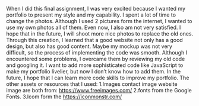 When I did this final assignment, I was very excited because I wanted my portfolio to present my style and my capability. I spent a lot of time to change the photos. Although I used 2 pictures form the internet, I wanted to use my own photos all of them.  Even now, I also am not very satisfied. I hope that in the future, I will shoot more nice photos to replace the old ones. 
Through this creation, I learned that a good website not only has a good design, but also has good content. Maybe my mockup was not very difficult, so the process of implementing the code was smooth. Although I encountered some problems, I overcame them by reviewing my old code and googling it.  I want to add more sophisticated code like JavaScript to make my portfolio livelier, but now I don’t know how to add them. In the future, I hope that I can learn more code skills to improve my portfolio. 
The other assets or resources that I used:
1.Images
contact image website image are both from: https://www.freeimages.com/ 
2.fonts from the Google Fonts. 
3.Icom form the https://iconmonstr.com/
